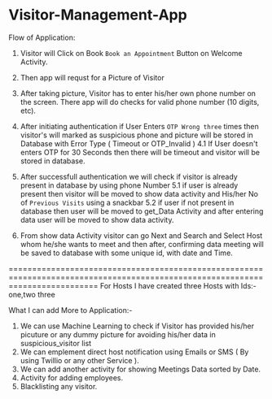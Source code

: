 # Visitor-Management-App
  
Flow of Application:

1. Visitor will Click on Book `Book an Appointment` Button on Welcome Activity.

2. Then app will requst for a Picture of Visitor

3.  After taking picture, Visitor has to enter his/her own phone number on the screen. 
    There app will do checks for valid phone number (10 digits, etc).
    
4.  After initiating authentication if User Enters `OTP Wrong three` times then visitor's will marked as suspicious
    phone and picture will be stored in Database with Error Type ( Timeout or OTP_Invalid )
    4.1 If User doesn't enters OTP for 30 Seconds then there will be timeout and visitor will be stored in database.
    
5. After successfull authentication we will check if visitor is already present in database by using phone Number
    5.1 if user is already present then visitor will be moved to show data activity and His/her No of
        `Previous Visits` using a snackbar
    5.2 if user if not present in database then user will be moved to get_Data Activity and after entering 
        data user will be moved to show data activity.
        
6.  From show data Activity visitor can go Next and Search and Select Host whom he/she wants to meet and then after,
    confirming data meeting will be saved to database with some unique id, with date and Time.
    
===============================================================================================================================
For Hosts I have created three Hosts with Ids:- one,two three

What I can add More to Application:-

1. We can use Machine Learning to check if Visitor has provided his/her picuture or any dummy picture for avoiding
    his/her data in suspicious_visitor list
2. We can emplement direct host notification using Emails or SMS ( By using Twillio or any other Service ).
3. We can add another activity for showing Meetings Data sorted by Date.
4. Activity for adding employees.
5. Blacklisting any visitor.
        

